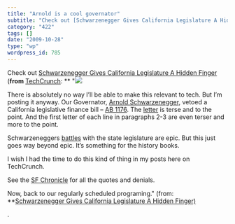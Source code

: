 ```yaml
---
title: "Arnold is a cool governator"
subtitle: "Check out [Schwarzenegger Gives California Legislature A Hidden Finger ](http://feedproxy.google.com..."
category: "422"
tags: []
date: "2009-10-28"
type: "wp"
wordpress_id: 785
---
```

Check out [Schwarzenegger Gives California Legislature A Hidden Finger ](http://feedproxy.google.com/~r/Techcrunch/~3/4oTAz5xglu0/)(**from** [TechCrunch](http://feeds.feedburner.com/Techcrunch):
** "![](https://i0.wp.com/cache0.techcrunch.com/wp-content/uploads/2009/10/fu.jpg?w=584)

 There is absolutely no way I’ll be able to make this relevant to tech. But I’m posting it anyway. Our Governator, [Arnold Schwarzenegger](http://en.wikipedia.org/wiki/Arnold_Schwarzenegger), vetoed a California legislative finance bill – [AB 1176](http://www.totalcapitol.com/?bill_id=9670). The [letter](http://www.totalcapitol.com/?bill_id=9670) is terse and to the point. And the first letter of each line in paragraphs 2-3 are even terser and more to the point. 

 Schwarzeneggers [battles](http://articles.latimes.com/2009/jun/11/local/me-arnold-budget11) with the state legislature are epic. But this just goes way beyond epic. It’s something for the history books. 

 I wish I had the time to do this kind of thing in my posts here on TechCrunch. 

 See the [SF Chronicle](http://www.sfgate.com/cgi-bin/article.cgi?f=/c/a/2009/10/28/MNBN1ABKB8.DTL) for all the quotes and denials. 

 Now, back to our regularly scheduled programing." (from: **[Schwarzenegger Gives California Legislature A Hidden Finger) ](http://feedproxy.google.com/~r/Techcrunch/~3/4oTAz5xglu0/) 

 .